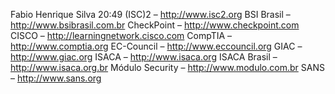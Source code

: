 Fabio Henrique Silva
20:49
(ISC)2 – http://www.isc2.org
BSI Brasil – http://www.bsibrasil.com.br
CheckPoint – http://www.checkpoint.com
CISCO – http://learningnetwork.cisco.com
CompTIA – http://www.comptia.org
EC-Council – http://www.eccouncil.org
GIAC – http://www.giac.org
ISACA – http://www.isaca.org
ISACA Brasil – http://www.isaca.org.br
Módulo Security – http://www.modulo.com.br
SANS – http://www.sans.org
